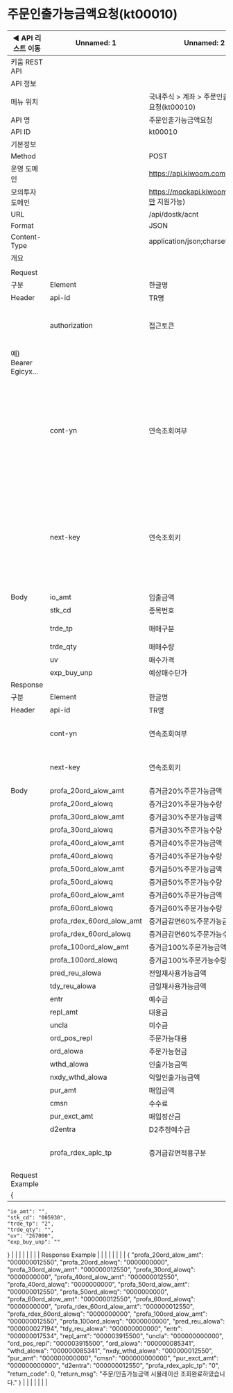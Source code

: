 # 주문인출가능금액요청(kt00010)

| ◀ API 리스트 이동 | Unnamed: 1 | Unnamed: 2 | Unnamed: 3 | Unnamed: 4 | Unnamed: 5 | Unnamed: 6 |
| --- | --- | --- | --- | --- | --- | --- |
| 키움 REST API |  |  |  |  |  |  |
| API 정보 |  |  |  |  |  |  |
| 메뉴 위치 |  | 국내주식 > 계좌 > 주문인출가능금액요청(kt00010) |  |  |  |  |
| API 명 |  | 주문인출가능금액요청 |  |  |  |  |
| API ID |  | kt00010 |  |  |  |  |
| 기본정보 |  |  |  |  |  |  |
| Method |  | POST |  |  |  |  |
| 운영 도메인 |  | https://api.kiwoom.com |  |  |  |  |
| 모의투자 도메인 |  | https://mockapi.kiwoom.com(KRX만 지원가능) |  |  |  |  |
| URL |  | /api/dostk/acnt |  |  |  |  |
| Format |  | JSON |  |  |  |  |
| Content-Type |  | application/json;charset=UTF-8 |  |  |  |  |
| 개요 |  |  |  |  |  |  |
|  |  |  |  |  |  |  |
| Request |  |  |  |  |  |  |
| 구분 | Element | 한글명 | Type | Required | Length | Description |
| Header | api-id | TR명 | String | Y | 10 |  |
|  | authorization | 접근토큰 | String | Y | 1000 | 토큰 지정시 토큰타입("Bearer") 붙혀서 호출 
 예) Bearer Egicyx... |
|  | cont-yn | 연속조회여부 | String | N | 1 | 응답 Header의 연속조회여부값이 Y일 경우 다음데이터 요청시 응답 Header의 cont-yn값 세팅 |
|  | next-key | 연속조회키 | String | N | 50 | 응답 Header의 연속조회여부값이 Y일 경우 다음데이터 요청시 응답 Header의 next-key값 세팅 |
| Body | io_amt | 입출금액 | String | N | 12 |  |
|  | stk_cd | 종목번호 | String | Y | 12 |  |
|  | trde_tp | 매매구분 | String | Y | 1 | 1:매도, 2:매수 |
|  | trde_qty | 매매수량 | String | N | 10 |  |
|  | uv | 매수가격 | String | Y | 10 |  |
|  | exp_buy_unp | 예상매수단가 | String | N | 10 |  |
| Response |  |  |  |  |  |  |
| 구분 | Element | 한글명 | Type | Required | Length | Description |
| Header | api-id | TR명 | String | Y | 10 |  |
|  | cont-yn | 연속조회여부 | String | N | 1 | 다음 데이터가 있을시 Y값 전달 |
|  | next-key | 연속조회키 | String | N | 50 | 다음 데이터가 있을시 다음 키값 전달 |
| Body | profa_20ord_alow_amt | 증거금20%주문가능금액 | String | N | 12 |  |
|  | profa_20ord_alowq | 증거금20%주문가능수량 | String | N | 10 |  |
|  | profa_30ord_alow_amt | 증거금30%주문가능금액 | String | N | 12 |  |
|  | profa_30ord_alowq | 증거금30%주문가능수량 | String | N | 10 |  |
|  | profa_40ord_alow_amt | 증거금40%주문가능금액 | String | N | 12 |  |
|  | profa_40ord_alowq | 증거금40%주문가능수량 | String | N | 10 |  |
|  | profa_50ord_alow_amt | 증거금50%주문가능금액 | String | N | 12 |  |
|  | profa_50ord_alowq | 증거금50%주문가능수량 | String | N | 10 |  |
|  | profa_60ord_alow_amt | 증거금60%주문가능금액 | String | N | 12 |  |
|  | profa_60ord_alowq | 증거금60%주문가능수량 | String | N | 10 |  |
|  | profa_rdex_60ord_alow_amt | 증거금감면60%주문가능금 | String | N | 12 |  |
|  | profa_rdex_60ord_alowq | 증거금감면60%주문가능수 | String | N | 10 |  |
|  | profa_100ord_alow_amt | 증거금100%주문가능금액 | String | N | 12 |  |
|  | profa_100ord_alowq | 증거금100%주문가능수량 | String | N | 10 |  |
|  | pred_reu_alowa | 전일재사용가능금액 | String | N | 12 |  |
|  | tdy_reu_alowa | 금일재사용가능금액 | String | N | 12 |  |
|  | entr | 예수금 | String | N | 12 |  |
|  | repl_amt | 대용금 | String | N | 12 |  |
|  | uncla | 미수금 | String | N | 12 |  |
|  | ord_pos_repl | 주문가능대용 | String | N | 12 |  |
|  | ord_alowa | 주문가능현금 | String | N | 12 |  |
|  | wthd_alowa | 인출가능금액 | String | N | 12 |  |
|  | nxdy_wthd_alowa | 익일인출가능금액 | String | N | 12 |  |
|  | pur_amt | 매입금액 | String | N | 12 |  |
|  | cmsn | 수수료 | String | N | 12 |  |
|  | pur_exct_amt | 매입정산금 | String | N | 12 |  |
|  | d2entra | D2추정예수금 | String | N | 12 |  |
|  | profa_rdex_aplc_tp | 증거금감면적용구분 | String | N | 1 | 0:일반,1:60%감면 |
| Request Example |  |  |  |  |  |  |
| {
    "io_amt": "",
    "stk_cd": "005930",
    "trde_tp": "2",
    "trde_qty": "",
    "uv": "267000",
    "exp_buy_unp": ""
} |  |  |  |  |  |  |
| Response Example |  |  |  |  |  |  |
| {
    "profa_20ord_alow_amt": "000000012550",
    "profa_20ord_alowq": "0000000000",
    "profa_30ord_alow_amt": "000000012550",
    "profa_30ord_alowq": "0000000000",
    "profa_40ord_alow_amt": "000000012550",
    "profa_40ord_alowq": "0000000000",
    "profa_50ord_alow_amt": "000000012550",
    "profa_50ord_alowq": "0000000000",
    "profa_60ord_alow_amt": "000000012550",
    "profa_60ord_alowq": "0000000000",
    "profa_rdex_60ord_alow_amt": "000000012550",
    "profa_rdex_60ord_alowq": "0000000000",
    "profa_100ord_alow_amt": "000000012550",
    "profa_100ord_alowq": "0000000000",
    "pred_reu_alowa": "000000027194",
    "tdy_reu_alowa": "000000000000",
    "entr": "000000017534",
    "repl_amt": "000003915500",
    "uncla": "000000000000",
    "ord_pos_repl": "000003915500",
    "ord_alowa": "000000085341",
    "wthd_alowa": "000000085341",
    "nxdy_wthd_alowa": "000000012550",
    "pur_amt": "000000000000",
    "cmsn": "000000000000",
    "pur_exct_amt": "000000000000",
    "d2entra": "000000012550",
    "profa_rdex_aplc_tp": "0",
    "return_code": 0,
    "return_msg": "주문/인출가능금액 시뮬레이션 조회완료하였습니다."
} |  |  |  |  |  |  |
